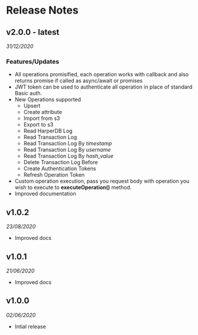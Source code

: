 # Release Notes

## v2.0.0 - latest

*31/12/2020*

### Features/Updates

- All operations promisified, each operation works with callback and also returns promise if called as async/await or promises
- JWT token can be used to authenticate all operation in place of standard Basic auth.
- New Operations supported
    - Upsert
    - Create attribute
    - Import from s3
    - Export to s3
    - Read HarperDB Log
    - Read Transaction Log
    - Read Transaction Log By *timestamp*
    - Read Transaction Log By *username*
    - Read Transaction Log By *hash_value*
    - Delete Transaction Log Before
    - Create Authentication Tokens
    - Refresh Operation Token
- Custom operation execution, pass you request body with operation you wish to execute to **executeOperation()** method.
- Improved documentation

## v1.0.2

*23/08/2020*

- Improved docs

## v1.0.1

*21/06/2020*

- Improved docs

## v1.0.0

*02/06/2020*

- Intial release